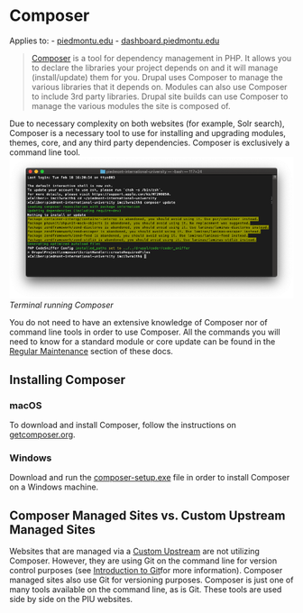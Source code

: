# Composer
Applies to:
	- [piedmontu.edu](https://piedmontu.edu)
	- [dashboard.piedmontu.edu](https://dashboard.piedmontu.edu)

>  [Composer](https://getcomposer.org/)  is a tool for dependency management in PHP. It allows you to declare the libraries your project depends on and it will manage (install/update) them for you. Drupal uses Composer to manage the various libraries that it depends on. Modules can also use Composer to include 3rd party libraries. Drupal site builds can use Composer to manage the various modules the site is composed of.  

Due to necessary complexity on both websites (for example, Solr search), Composer is a necessary tool to use for installing and upgrading modules, themes, core, and any third party dependencies. Composer is exclusively a command line tool.
![](composer/Screen%20Shot%202020-02-19%20at%208.51.43%20AM.png)
*Terminal running Composer*

You do not need to have an extensive knowledge of Composer nor of command line tools in order to use Composer. All the commands you will need to know for a standard module or core update can be found in the [Regular Maintenance](/regular-maintenance?id=composer-managed-sites) section of these docs.

## Installing Composer
### macOS
To download and install Composer, follow the instructions on [getcomposer.org](https://getcomposer.org/download/). 
### Windows
Download and run the [composer-setup.exe](https://getcomposer.org/doc/00-intro.md#installation-windows) file in order to install Composer on a Windows machine.

## Composer Managed Sites vs. Custom Upstream Managed Sites
Websites that are managed via a [Custom Upstream](/custom-upstreams) are not utilizing Composer. However, they are using Git on the command line for version control purposes (see [Introduction to Git](/introduction-to-git)for more information). Composer managed sites also use Git for versioning purposes.
Composer is just one of many tools available on the command line, as is Git. These tools are used side by side on the PIU websites.